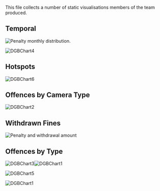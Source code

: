This file collects a number of static visualisations members of the team produced.

## Temporal 

![Penalty monthly distribution](https://user-images.githubusercontent.com/22582719/181694780-ac651549-48f3-4499-a358-5858657c12ea.png).

![DGBChart4](https://user-images.githubusercontent.com/22582719/181696205-0a3dac0e-6385-44c1-9dbe-aac071119205.png)



## Hotspots

![DGBChart6](https://user-images.githubusercontent.com/22582719/181696177-b8930db9-f509-459d-bdfa-59c9f2449940.png)

## Offences by Camera Type

![DGBChart2](https://user-images.githubusercontent.com/22582719/181696381-90f7d8ca-b88c-4786-b1c1-93763c66a461.png)

## Withdrawn Fines 

![Penalty and withdrawal amount](https://user-images.githubusercontent.com/22582719/181699130-c50ee7e3-8a79-49ed-bb60-666066ac6bb3.PNG)

## Offences by Type 

![DGBChart3](https://user-images.githubusercontent.com/22582719/181696280-8817bb5b-6ea7-49d7-84d0-3d9461deb6e0.png)![DGBChart1](https://user-images.githubusercontent.com/22582719/181699666-825e3308-89ec-473e-94b9-d23cd38dbf2f.png)

![DGBChart5](https://user-images.githubusercontent.com/22582719/181699494-23988f8a-6385-42fb-87ee-d6b279bddb19.png)

![DGBChart1](https://user-images.githubusercontent.com/22582719/181699682-4f600a31-cb08-424f-87be-45a472f9b9ff.png)

